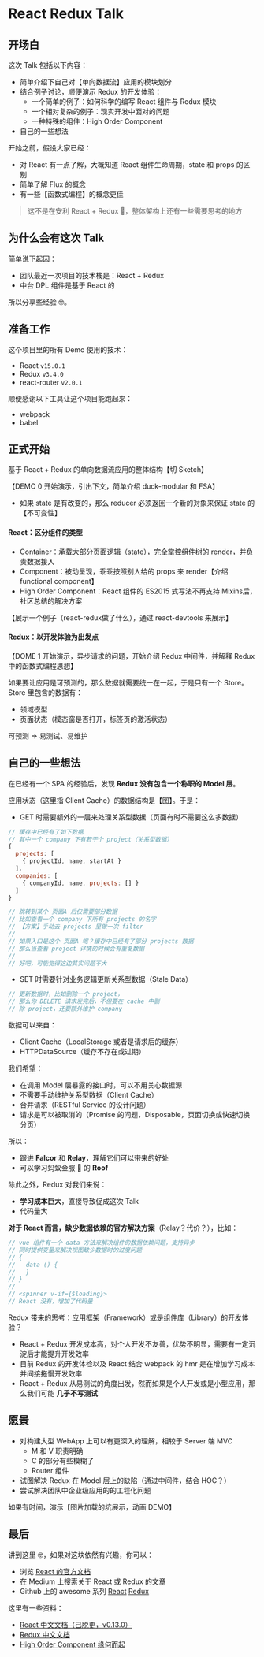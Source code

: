 # React Redux Talk

## 开场白

这次 Talk 包括以下内容：

- 简单介绍下自己对【单向数据流】应用的模块划分
- 结合例子讨论，顺便演示 Redux 的开发体验：
  - 一个简单的例子：如何科学的编写 React 组件与 Redux 模块
  - 一个相对复杂的例子：现实开发中面对的问题
  - 一种特殊的组件：High Order Component
- 自己的一些想法

开始之前，假设大家已经：

- 对 React 有一点了解，大概知道 React 组件生命周期，state 和 props 的区别
- 简单了解 Flux 的概念
- 有一些【函数式编程】的概念更佳

> 这不是在安利 React + Redux 🙏，整体架构上还有一些需要思考的地方

## 为什么会有这次 Talk

简单说下起因：

- 团队最近一次项目的技术栈是：React + Redux
- 中台 DPL 组件是基于 React 的

所以分享些经验 🤓。

## 准备工作

这个项目里的所有 Demo 使用的技术：

- React `v15.0.1`
- Redux `v3.4.0`
- react-router `v2.0.1`

顺便感谢以下工具让这个项目能跑起来：

- webpack
- babel

## 正式开始

基于 React + Redux 的单向数据流应用的整体结构【切 Sketch】

【DEMO 0 开始演示，引出下文，简单介绍 duck-modular 和 FSA】

- 如果 state 是有改变的，那么 reducer 必须返回一个新的对象来保证 state 的【不可变性】

#### React：区分组件的类型

- Container：承载大部分页面逻辑（state），完全掌控组件树的 render，并负责数据接入
- Component：被动呈现，乖乖按照别人给的 props 来 render【介绍 functional component】
- High Order Component：React 组件的 ES2015 式写法不再支持 Mixins后，社区总结的解决方案

【展示一个例子（react-redux做了什么），通过 react-devtools 来展示】

#### Redux：以开发体验为出发点

【DOME 1 开始演示，异步请求的问题，开始介绍 Redux 中间件，并解释 Redux 中的函数式编程思想】

如果要让应用是可预测的，那么数据就需要统一在一起，于是只有一个 Store。Store 里包含的数据有：

- 领域模型
- 页面状态（模态窗是否打开，标签页的激活状态）

可预测 => 易测试、易维护

## 自己的一些想法

在已经有一个 SPA 的经验后，发现 **Redux 没有包含一个称职的 Model 层**。

应用状态（这里指 Client Cache）的数据结构是【图】。于是：

- GET 时需要额外的一层来处理关系型数据（页面有时不需要这么多数据）

```js
// 缓存中已经有了如下数据
// 其中一个 company 下有若干个 project（关系型数据）
{
  projects: [
    { projectId, name, startAt }
  ]，
  companies: [
    { companyId, name, projects: [] }
  ]
}

// 跳转到某个 页面A 后仅需要部分数据
// 比如查看一个 company 下所有 projects 的名字
// 【方案】手动去 projects 里做一次 filter
//
// 如果入口是这个 页面A 呢？缓存中已经有了部分 projects 数据
// 那么当查看 project 详情的时候会有重复数据
//
// 好吧，可能觉得这边其实问题不大
```

- SET 时需要针对业务逻辑更新关系型数据（Stale Data）

```js
// 更新数据时，比如删除一个 project，
// 那么你 DELETE 请求发完后，不但要在 cache 中删
// 除 project，还要额外维护 company
```

数据可以来自：

- Client Cache（LocalStorage 或者是请求后的缓存）
- HTTPDataSource（缓存不存在或过期）

我们希望：

- 在调用 Model 层暴露的接口时，可以不用关心数据源
- 不需要手动维护关系型数据（Client Cache）
- 合并请求（RESTful Service 的设计问题）
- 请求是可以被取消的（Promise 的问题，Disposable，页面切换或快速切换分页）

所以：
- 跟进 **Falcor** 和 **Relay**，理解它们可以带来的好处
- 可以学习蚂蚁金服 🐜 的 **Roof**

除此之外，Redux 对我们来说：

- **学习成本巨大**，直接导致促成这次 Talk
- 代码量大

**对于 React 而言，缺少数据依赖的官方解决方案**（Relay？代价？），比如：

```js
// vue 组件有一个 data 方法来解决组件的数据依赖问题，支持异步
// 同时提供变量来解决视图缺少数据时的过度问题
// {
//   data () {
//   }
// }
//
// <spinner v-if={$loading}>
// React 没有，增加了代码量
```

Redux 带来的思考：应用框架（Framework）或是组件库（Library）的开发体验？

- React + Redux 开发成本高，对个人开发不友善，优势不明显，需要有一定沉淀后才能提升开发效率
- 目前 Redux 的开发体检以及 React 结合 webpack 的 hmr 是在增加学习成本并间接拖慢开发效率
- React + Redux 从易测试的角度出发，然而如果是个人开发或是小型应用，那么我们可能 **几乎不写测试**

## 愿景

- 对构建大型 WebApp 上可以有更深入的理解，相较于 Server 端 MVC
  - M 和 V 职责明确
  - C 的部分有些模糊了
  - Router 组件
- 试图解决 Redux 在 Model 层上的缺陷（通过中间件，结合 HOC？）
- 尝试解决团队中企业级应用的的工程化问题

如果有时间，演示【图片加载的坑展示，动画 DEMO】

## 最后

讲到这里 🤓，如果对这块依然有兴趣，你可以：

- 浏览 [React 的官方文档](http://facebook.github.io/react)
- 在 Medium 上搜索关于 React 或 Redux 的文章
- Github 上的 awesome 系列 [React](https://github.com/enaqx/awesome-react) [Redux](https://github.com/xgrommx/awesome-redux)

这里有一些资料：

- ~~[React 中文文档（已脱更，v0.13.0）](http://reactjs.cn/react/index.html)~~
- [Redux 中文文档](http://cn.redux.js.org/)
- [High Order Component 缘何而起](https://medium.com/@dan_abramov/mixins-are-dead-long-live-higher-order-components-94a0d2f9e750)
